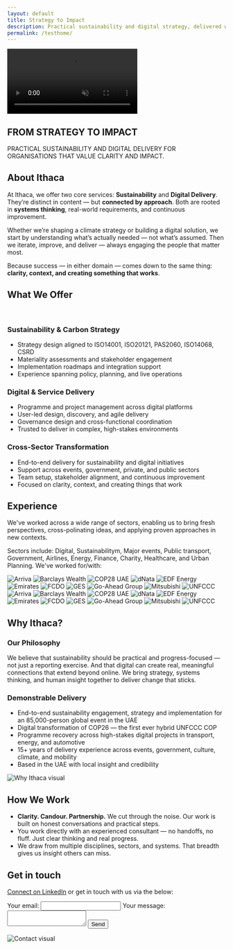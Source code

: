 ```yaml
---
layout: default
title: Strategy to Impact
description: Practical sustainability and digital strategy, delivered with clarity and purpose.
permalink: /testhome/
---
```


<style>
/* TESTING STUFF */

/* Section Title formatting 
TRY: Area Extended force caps
WITH:                         */
.alter-sect-title {
  text-transform: uppercase;
}

.alter-hero-shadow {
  text-shadow:
    /* H offset, V offset, blur radius, (colour, opacity) */
    0 4px 12px rgba(254, 148, 0, 0.9);
}
</style>

<section id="hero" class="section-hero">
  <div class="hero-video-wrapper">
    <video autoplay loop muted playsinline class="hero-video">
      <source src="/assets/videos/hero-river-sml.mp4?v=1" type="video/mp4">
      Your browser does not support the video tag.
    </video>
    <div class="hero-content alter-sect-title">
      <h1>From Strategy to Impact</h1>
      <p>Practical sustainability and digital delivery for organisations that value clarity and impact.</p>
    </div>
  </div>
</section>

<section id="about" class="section">
    <div class="section-title">
      <h2>About Ithaca</h2>
    </div>
    <div class="section-flex">
      <div class="text">
        <p>At Ithaca, we offer two core services: <strong>Sustainability</strong> and <strong>Digital Delivery</strong>. They’re distinct in content — but <strong>connected by approach</strong>. Both are rooted in <strong>systems thinking</strong>, real-world requirements, and continuous improvement.</p>
        <p>Whether we’re shaping a climate strategy or building a digital solution, we start by understanding what’s actually needed — not what’s assumed. Then we iterate, improve, and deliver — always engaging the people that matter most.</p>
        <p>Because success — in either domain — comes down to the same thing: <strong>clarity, context, and creating something that works</strong>.</p>
      </div>
    </div>
</section>

<section id="services" class="section-services highlighted">
  <div class="section-title">
    <h2>What We Offer</h2>
    <br>
  </div>
  <div class="services-grid">
    <div class="service-card">
      <h3>Sustainability & Carbon Strategy</h3>
      <ul>
        <li>Strategy design aligned to ISO14001, ISO20121, PAS2060, ISO14068, CSRD</li>
        <li>Materiality assessments and stakeholder engagement</li>
        <li>Implementation roadmaps and integration support</li>
        <li>Experience spanning policy, planning, and live operations</li>
      </ul>
    </div>
    <div class="service-card">
      <h3>Digital & Service Delivery</h3>
      <ul>
        <li>Programme and project management across digital platforms</li>
        <li>User-led design, discovery, and agile delivery</li>
        <li>Governance design and cross-functional coordination</li>
        <li>Trusted to deliver in complex, high-stakes environments</li>
      </ul>
    </div>
    <div class="service-card">
      <h3>Cross-Sector Transformation</h3>
      <ul>
        <li>End-to-end delivery for sustainability and digital initiatives</li>
        <li>Support across events, government, private, and public sectors</li>
        <li>Team setup, stakeholder alignment, and continuous improvement</li>
        <li>Focused on clarity, context, and creating things that work</li>
      </ul>
    </div>
  </div>
</section>

<section id="experience" class="section with-background">
    <div class="section-title">
      <h2>Experience</h2>
    </div>
    <div class="section-flex">
      <div class="text">
        <p>We've worked across a wide range of sectors, enabling us to bring fresh perspectives, cross-polinating ideas, and applying proven approaches in new contexts.</p>
        <p>Sectors include: Digital, Sustainabilitym, Major events, Public transport, Government, Airlines, Energy, Finance, Charity, Healthcare, and Urban Planning.  We've worked for/with:</p>
        <div class="brand-logo-scroll">
          <div class="scroll-track">
            <!-- First set of logos -->
            <div class="logo-group">
              <img src="/assets/images/xplogos/xpLogo_arriva.jpg" alt="Arriva" />
              <img src="/assets/images/xplogos/xpLogo_BarclaysWealth.png" alt="Barclays Wealth" />
              <img src="/assets/images/xplogos/xpLogo_COP28_2.webp" alt="COP28 UAE" />
              <img src="/assets/images/xplogos/xplogo_dnata.png" alt="dNata" />
              <img src="/assets/images/xplogos/xpLogo_EDF.png" alt="EDF Energy" />
              <img src="/assets/images/xplogos/xpLogo_Emirates.png" alt="Emirates" />
              <img src="/assets/images/xplogos/xpLogo_FCDO2.png" alt="FCDO" />
              <img src="/assets/images/xplogos/xpLogo_GES.jpeg" alt="GES" />
              <img src="/assets/images/xplogos/xpLogo_Go_Ahead_logo.png" alt="Go-Ahead Group" />
              <img src="/assets/images/xplogos/xpLogo_mitsubishi.png" alt="Mitsubishi" />
              <img src="/assets/images/xplogos/xpLogo_UNFCCC.png" alt="UNFCCC" />
            </div>
        <!-- Duplicate set for seamless loop -->
            <div class="logo-group">
              <img src="/assets/images/xplogos/xpLogo_arriva.jpg" alt="Arriva" />
              <img src="/assets/images/xplogos/xpLogo_BarclaysWealth.png" alt="Barclays Wealth" />
              <img src="/assets/images/xplogos/xpLogo_COP28_2.webp" alt="COP28 UAE" />
              <img src="/assets/images/xplogos/xplogo_dnata.png" alt="dNata" />
              <img src="/assets/images/xplogos/xpLogo_EDF.png" alt="EDF Energy" />
              <img src="/assets/images/xplogos/xpLogo_Emirates.png" alt="Emirates" />
              <img src="/assets/images/xplogos/xpLogo_FCDO2.png" alt="FCDO" />
              <img src="/assets/images/xplogos/xpLogo_GES.jpeg" alt="GES" />
              <img src="/assets/images/xplogos/goahead2.png" alt="Go-Ahead Group" />
              <img src="/assets/images/xplogos/xpLogo_mitsubishi.png" alt="Mitsubishi" />
              <img src="/assets/images/xplogos/xpLogo_UNFCCC.png" alt="UNFCCC" />
            </div>
          </div>
        </div>
      </div>
    </div>
</section>

<section id="why" class="section-split highlighted">
    <div class="section-title">
      <h2>Why Ithaca?</h2>
    </div>
      <div class="section-flex">
        <div class="text">
          <h3>Our Philosophy</h3>
          <p>We believe that sustainability should be practical and progress-focused — not just a reporting exercise. And that digital can create real, meaningful connections that extend beyond online. We bring strategy, systems thinking, and human insight together to deliver change that sticks.</p>
          <div class="gap-md"></div>
          <h3>Demonstrable Delivery</h3>
          <ul>
            <li>End-to-end sustainability engagement, strategy and implementation for an 85,000-person global event in the UAE</li>
            <li>Digital transformation of COP26 — the first ever hybrid UNFCCC COP</li>
            <li>Programme recovery across high-stakes digital projects in transport, energy, and automotive</li>
            <li>15+ years of delivery experience across events, government, culture, climate, and mobility</li>
            <li>Based in the UAE with local insight and credibility</li>
          </ul>
        </div>
      <div class="image">
        <img src="/assets/images/whyithaca.png" alt="Why Ithaca visual" class="content-img img-medium img-bordered img-focal-dwn-sml">
    </div>
  </div>
</section>

<section id="how" class="section">
    <div class="section-title">
        <h2>How We Work</h2>
    </div>
      <div class="text">
        <ul>
          <li><strong>Clarity. Candour. Partnership.</strong> We cut through the noise. Our work is built on honest conversations and practical steps.</li>
          <li>You work directly with an experienced consultant — no handoffs, no fluff. Just clear thinking and real progress.</li>
          <li>We draw from multiple disciplines, sectors, and systems. That breadth gives us insight others can miss.</li>
        </ul>
      </div>
  </section>

<section id="contact" class="section-split highlighted">
  <div class="section-title">
    <h2>Get in touch</h2>
  </div>
  <div class="section-flex">
    <div class="text">
      <p>
        <a href="https://www.linkedin.com/in/ashbladon/" target="_blank">Connect on LinkedIn</a><span> or get in touch with us via the below:</span>
      </p>
      <form action="https://formspree.io/f/xanozvan" method="POST" class="contact-form">
        <label for="contact-email">Your email:</label>
        <input type="email" id="contact-email" name="email" required>
        <label for="contact-message">Your message:</label>
        <textarea id="contact-message" name="message" required></textarea>
        <input type="text" name="_gotcha" style="display:none" tabindex="-1" aria-hidden="true">
        <button type="submit">Send</button>
      </form>
    </div>
    <div class="image contact-image">
      <img src="/assets/images/contact.webp" alt="Contact visual" class="content-img img-medium img-bordered">
    </div>
  </div>
</section>
